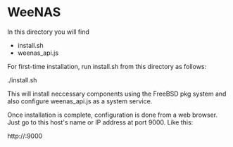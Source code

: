 # WeeNAS
In this directory you will find
* install.sh
* weenas_api.js

For first-time installation, run install.sh from this directory as follows:

./install.sh

This will install neccessary components using the FreeBSD pkg system and also
configure weenas_api.js as a system service.

Once installation is complete, configuration is done from a web browser.  Just
go to this host's name or IP address at port 9000.  Like this:

http://<hostname or IP>:9000
